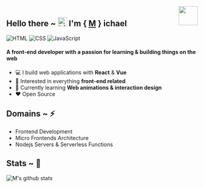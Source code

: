 <img align='right' src="https://media3.giphy.com/media/ln7z2eWriiQAllfVcn/200w.webp" width='50'>

## Hello there ~ <img src="https://user-images.githubusercontent.com/1303154/88677602-1635ba80-d120-11ea-84d8-d263ba5fc3c0.gif" width="24px" alt="hi"> I'm { [M](https://twitter.com/00mikhael) } ichael



![HTML](https://img.shields.io/badge/HTML-Expert-orange)
![CSS](https://img.shields.io/badge/CSS-Expert-blue)
![JavaScript](https://img.shields.io/badge/JavaScript-Senior-yellow)

#### A front-end developer with a passion for learning & building things on the web

-   :computer: I build web applications with **React** & **Vue**
-   :monocle_face: Interested in everything **front-end related**
-   :seedling: Currently learning **Web animations & interaction design**
-   :heart: Open Source


## Domains ~ ⚡
- Frontend Development
- Micro Frontends Architecture
- Nodejs Servers & Serverless Functions

## Stats ~ 🚨
![M's github stats](https://github-readme-stats.vercel.app/api?username=00mikhael&show_icons=true&hide_border=true)
